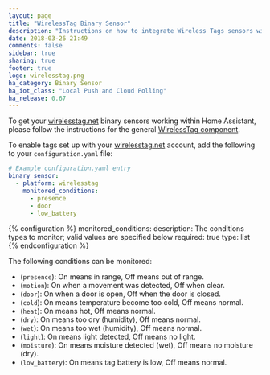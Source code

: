 ```yaml
---
layout: page
title: "WirelessTag Binary Sensor"
description: "Instructions on how to integrate Wireless Tags sensors within Home Assistant."
date: 2018-03-26 21:49
comments: false
sidebar: true
sharing: true
footer: true
logo: wirelesstag.png
ha_category: Binary Sensor
ha_iot_class: "Local Push and Cloud Polling"
ha_release: 0.67
---
```


To get your [wirelesstag.net](http://wirelesstag.net) binary sensors working within Home Assistant, please follow the instructions for the general [WirelessTag component](/components/wirelesstag).

To enable tags set up with your [wirelesstag.net](http://wirelesstag.net) account, add the following to your `configuration.yaml` file:

```yaml
# Example configuration.yaml entry
binary_sensor:
  - platform: wirelesstag
    monitored_conditions:
      - presence
      - door
      - low_battery
```

{% configuration %}
  monitored_conditions:
    description: The conditions types to monitor; valid values are specified below
    required: true
    type: list
{% endconfiguration %}

The following conditions can be monitored:

* (`presence`): On means in range, Off means out of range.
* (`motion`): On when a movement was detected, Off when clear.
* (`door`): On when a door is open, Off when the door is closed.
* (`cold`): On means temperature become too cold, Off means normal.
* (`heat`): On means hot, Off means normal.
* (`dry`): On means too dry (humidity), Off means normal.
* (`wet`): On means too wet (humidity), Off means normal.
* (`light`): On means light detected, Off means no light.
* (`moisture`): On means moisture detected (wet), Off means no moisture (dry).
* (`low_battery`): On means tag battery is low, Off means normal.
